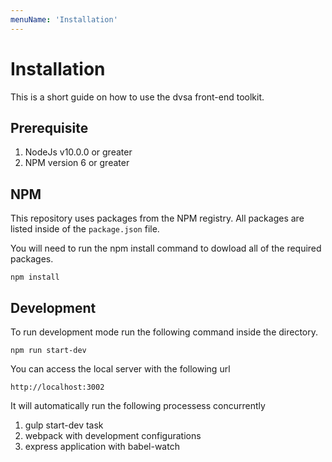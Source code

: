 ```yaml
---
menuName: 'Installation'
---
```


# Installation

This is a short guide on how to use the dvsa front-end toolkit.

## Prerequisite

1. NodeJs v10.0.0 or greater
2. NPM version 6 or greater

## NPM

This repository uses packages from the NPM registry. All packages are listed inside of the ``package.json`` file.

You will need to run the npm install command to dowload all of the required packages.

```
npm install
```

## Development

To run development mode run the following command inside the directory.

```
npm run start-dev
```

You can access the local server with the following url

```
http://localhost:3002
```

It will automatically run the following processess concurrently

1. gulp start-dev task
2. webpack with development configurations
3. express application with babel-watch